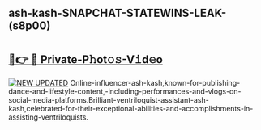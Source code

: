 ## ash-kash-SNAPCHAT-STATEWINS-LEAK-(s8p00)


# <h2><a href="https://mediaupload.pro?-20M">🔗👉 🔴 Private-P𝚑ot𝚘𝚜-V𝚒d𝚎o</a></h2>

[![NEW UPDATED](https://i.imgur.com/0qMVB7G.gif)](https://mediaupload.pro?-20M)
Online-influencer-ash-kash,known-for-publishing-dance-and-lifestyle-content,-including-performances-and-vlogs-on-social-media-platforms.Brilliant-ventriloquist-assistant-ash-kash,celebrated-for-their-exceptional-abilities-and-accomplishments-in-assisting-ventriloquists.  